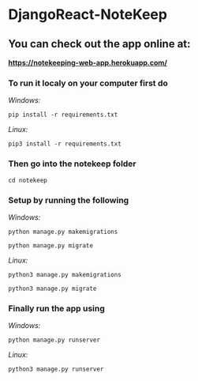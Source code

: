 # DjangoReact-NoteKeep

## You can check out the app online at:

**https://notekeeping-web-app.herokuapp.com/**

### To run it localy on your computer first do 

*Windows:*

```pip install -r requirements.txt```

*Linux:* 

```pip3 install -r requirements.txt```

### Then go into the notekeep folder

```cd notekeep```

### Setup by running the following 

*Windows:*

```python manage.py makemigrations```

```python manage.py migrate```

*Linux:*

```python3 manage.py makemigrations```

```python3 manage.py migrate```

### Finally run the app using

*Windows:* 

```python manage.py runserver```

*Linux:*

```python3 manage.py runserver```
